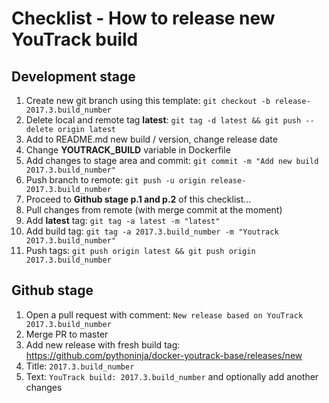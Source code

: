 # Checklist - How to release new YouTrack build

## Development stage

1. Create new git branch using this template: `git checkout -b release-2017.3.build_number`
1. Delete local and remote tag **latest**: `git tag -d latest && git push --delete origin latest`
1. Add to README.md new build / version, change release date
1. Change **YOUTRACK_BUILD** variable in Dockerfile
1. Add changes to stage area and commit: `git commit -m "Add new build 2017.3.build_number"`
1. Push branch to remote: `git push -u origin release-2017.3.build_number`
1. Proceed to **Github stage p.1 and p.2** of this checklist...
1. Pull changes from remote (with merge commit at the moment)
1. Add **latest** tag: `git tag -a latest -m "latest"`
1. Add build tag: `git tag -a 2017.3.build_number -m "Youtrack 2017.3.build_number"`
1. Push tags: `git push origin latest && git push origin 2017.3.build_number`

## Github stage

1. Open a pull request with comment: `New release based on YouTrack 2017.3.build_number`
1. Merge PR to master
1. Add new release with fresh build tag: https://github.com/pythoninja/docker-youtrack-base/releases/new
1. Title: `2017.3.build_number`
1. Text: `YouTrack build: 2017.3.build_number` and optionally add another changes
